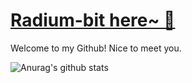 <!--
**Radium-bit/Radium-bit** is a ✨ _special_ ✨ repository because its `README.md` (this file) appears on your GitHub profile.

Here are some ideas to get you started:

- 🔭 I’m currently working on ...
- 🌱 I’m currently learning ...
- 👯 I’m looking to collaborate on ...
- 🤔 I’m looking for help with ...
- 💬 Ask me about ...
- 📫 How to reach me: ...
- 😄 Pronouns: ...
- ⚡ Fun fact: ...
-->
# [Radium-bit here~ 👋](https://radium-bit.github.io)
Welcome to my Github! Nice to meet you.

![Anurag's github stats](https://github-readme-stats.vercel.app/api?username=Radium-bit&show_icons=true)

